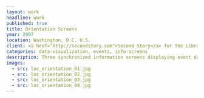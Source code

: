 ```yaml
---
layout: work
headline: work
published: true
title: Orientation Screens
year: 2007
location: Washington, D.C. U.S.
client: <a href="http://secondstory.com">Second Story</a> for The Library of Congress
categories: data-visualization, events, info-screens
description: Three synchronized information screens displaying event data, motion graphics and image slideshows
images:
  - src: loc_orientation_01.jpg
  - src: loc_orientation_02.jpg
  - src: loc_orientation_03.jpg
  - src: loc_orientation_04.jpg
---
```

